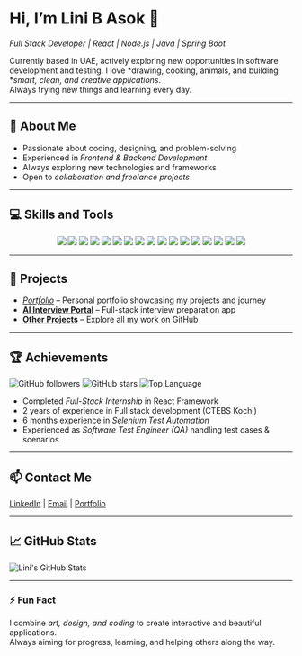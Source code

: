 # Hi, I’m Lini B Asok 👋
*Full Stack Developer | React | Node.js | Java | Spring Boot*  

Currently based in UAE, actively exploring new opportunities in software development and testing.
I love *drawing, cooking, animals, and building **smart, clean, and creative applications*.  
Always trying new things and learning every day.  

---

## 🚀 About Me
- Passionate about coding, designing, and problem-solving
- Experienced in *Frontend & Backend Development*
- Always exploring new technologies and frameworks
- Open to *collaboration and freelance projects*

---

## 💻 Skills and Tools
<div align="center"> <img src="https://img.shields.io/badge/React-20232A?style=for-the-badge&logo=react&logoColor=61DAFB" /> <img src="https://img.shields.io/badge/Angular-DD0031?style=for-the-badge&logo=angular&logoColor=white" /> <img src="https://img.shields.io/badge/Node.js-339933?style=for-the-badge&logo=node.js&logoColor=white" /> <img src="https://img.shields.io/badge/Express.js-000000?style=for-the-badge&logo=express&logoColor=white" /> <img src="https://img.shields.io/badge/TypeScript-007ACC?style=for-the-badge&logo=typescript&logoColor=white" /> <img src="https://img.shields.io/badge/Java-007396?style=for-the-badge&logo=java&logoColor=white" /> <img src="https://img.shields.io/badge/Spring Boot-6DB33F?style=for-the-badge&logo=spring&logoColor=white" /> <img src="https://img.shields.io/badge/SQL-00758F?style=for-the-badge&logo=mysql&logoColor=white" /> <img src="https://img.shields.io/badge/Hibernate-59666C?style=for-the-badge&logo=hibernate&logoColor=white" /> <img src="https://img.shields.io/badge/HTML-E34F26?style=for-the-badge&logo=html5&logoColor=white" /> <img src="https://img.shields.io/badge/CSS-1572B6?style=for-the-badge&logo=css3&logoColor=white" /> <img src="https://img.shields.io/badge/SCSS-CC6699?style=for-the-badge&logo=sass&logoColor=white" /> <img src="https://img.shields.io/badge/Tailwind CSS-38B2AC?style=for-the-badge&logo=tailwind-css&logoColor=white" /> <img src="https://img.shields.io/badge/GitHub-181717?style=for-the-badge&logo=github&logoColor=white" /> <img src="https://img.shields.io/badge/VS Code-007ACC?style=for-the-badge&logo=visual-studio-code&logoColor=white" /> <img src="https://img.shields.io/badge/Vercel-000000?style=for-the-badge&logo=vercel&logoColor=white" /> <img src="https://img.shields.io/badge/AWS-232F3E?style=for-the-badge&logo=amazon-aws&logoColor=white" /> </div>

---

## 📂 Projects
- *[Portfolio](https://yourportfolio.com)* – Personal portfolio showcasing my projects and journey
- **[AI Interview Portal](https://ai-interview-portal-tech-tys9-linibasoks-projects.vercel.app/)** – Full-stack interview preparation app
- **[Other Projects](https://github.com/LINIBASOK?tab=repositories)** – Explore all my work on GitHub

---

## 🏆 Achievements
![GitHub followers](https://img.shields.io/github/followers/LINIBASOK?style=social)
![GitHub stars](https://img.shields.io/github/stars/LINIBASOK?style=social)
![Top Language](https://img.shields.io/github/languages/top/LINIBASOK/YourRepoName)
- Completed *Full-Stack Internship* in React Framework
- 2 years of experience in Full stack development (CTEBS Kochi)
- 6 months experience in *Selenium Test Automation*
- Experienced as *Software Test Engineer (QA)* handling test cases & scenarios  

---

## 📫 Contact Me
[LinkedIn]([https://www.linkedin.com/in/lini-b-asok](https://www.linkedin.com/in/lini-b-asok/)) | [Email](mailto:liniasok7@gmail.com) | [Portfolio](https://yourportfolio.com)

---

## 📈 GitHub Stats
![Lini's GitHub Stats](https://github-readme-stats.vercel.app/api?username=LINIBASOK&show_icons=true&theme=radical)

---

### ⚡ Fun Fact
I combine *art, design, and coding* to create interactive and beautiful applications.  
Always aiming for progress, learning, and helping others along the way.
